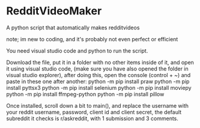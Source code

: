 # RedditVideoMaker
A python script that automatically makes redditvideos

note; im new to coding, and it's probably not even perfect or efficient


You need visual studio code and python to run the script.

Download the file, put it in a folder with no other items inside of it, and open it using visual studio code, (make sure you have also opened the folder in visual studio explorer), after doing this, open the console (control + ~) and paste in these one after another:
python -m pip install praw
python -m pip install pyttsx3
python -m pip install selenium
python -m pip install moviepy
python -m pip install ffmpeg-python
python -m pip install pillow

Once installed, scroll down a bit to main(), and replace the username with your reddit username, password, client id and client secret, the default subreddit it checks is r/askreddit, with 1 submission and 3 comments.
